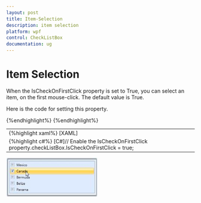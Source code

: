 ```yaml
---
layout: post
title: Item-Selection
description: item selection
platform: wpf
control: CheckListBox
documentation: ug
---
```


# Item Selection

When the IsCheckOnFirstClick property is set to True, you can select an item, on the first mouse-click. The default value is True.

Here is the code for setting this property.

<table>
<tr>
<td>
{%highlight xaml%}
[XAML]<!-- Adding CheckListBox --><syncfusion:CheckListBox Name="checkListBox" IsCheckOnFirstClick="True">    <!-- Adding CheckListBox items -->    <syncfusion:CheckListBoxItem Content="Mexico"/>    <syncfusion:CheckListBoxItem Content="Canada" />    <syncfusion:CheckListBoxItem Content="Bermuda" />    <syncfusion:CheckListBoxItem Content="Belize" />    <syncfusion:CheckListBoxItem Content="Panama" /></syncfusion:CheckListBox></td></tr>
{%endhighlight%}
<tr>
<td>
{%highlight c#%}
[C#]// Enable the IsCheckOnFirstClick property.checkListBox.IsCheckOnFirstClick = true;  </td></tr>
{%endhighlight%}
</table>




![](Item-Selection_images/Item-Selection_img1.jpeg)



